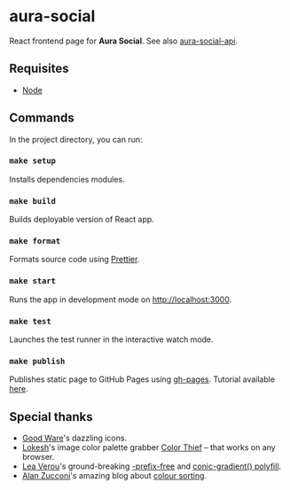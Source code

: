 # aura-social

React frontend page for **Aura Social**. See also [aura-social-api](https://github.com/fernandomachado90/aura-social-api).

## Requisites

- [Node](https://nodejs.org/en/)

## Commands

In the project directory, you can run:

### `make setup`

Installs dependencies modules.

### `make build`

Builds deployable version of React app.

### `make format`

Formats source code using [Prettier](https://www.npmjs.com/package/prettier).

### `make start`

Runs the app in development mode on [http://localhost:3000](http://localhost:3000).

### `make test`

Launches the test runner in the interactive watch mode.

### `make publish`

Publishes static page to GitHub Pages using [gh-pages](https://github.com/tschaub/gh-pages). Tutorial available [here](https://dev.to/yuribenjamin/how-to-deploy-react-app-in-github-pages-2a1f).

## Special thanks

- [Good Ware](https://www.flaticon.com/authors/good-ware)'s dazzling icons.
- [Lokesh](https://github.com/lokesh/)'s image color palette grabber [Color Thief](https://lokeshdhakar.com/projects/color-thief/) – that works on any browser.
- [Lea Verou](https://lea.verou.me/)'s ground-breaking [-prefix-free](http://leaverou.github.io/prefixfree/) and [conic-gradient() polyfill](https://leaverou.github.io/conic-gradient/).
- [Alan Zucconi](https://twitter.com/AlanZucconi)'s amazing blog about [colour sorting](https://www.alanzucconi.com/2015/09/30/colour-sorting/).
